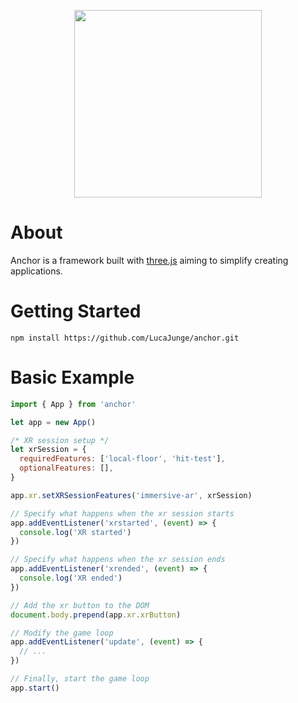 <p align='center'>
  <img src='assets/logo_name.png' width='300px'/>
</p>

# About

Anchor is a framework built with [three.js](https://threejs.org) aiming to simplify creating applications.

# Getting Started

```shell
npm install https://github.com/LucaJunge/anchor.git
```

# Basic Example

```js
import { App } from 'anchor'

let app = new App()

/* XR session setup */
let xrSession = {
  requiredFeatures: ['local-floor', 'hit-test'],
  optionalFeatures: [],
}

app.xr.setXRSessionFeatures('immersive-ar', xrSession)

// Specify what happens when the xr session starts
app.addEventListener('xrstarted', (event) => {
  console.log('XR started')
})

// Specify what happens when the xr session ends
app.addEventListener('xrended', (event) => {
  console.log('XR ended')
})

// Add the xr button to the DOM
document.body.prepend(app.xr.xrButton)

// Modify the game loop
app.addEventListener('update', (event) => {
  // ...
})

// Finally, start the game loop
app.start()
```

